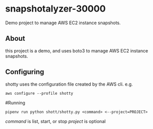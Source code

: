 # snapshotalyzer-30000
Demo project to manage AWS EC2 instance snapshots.

## About

this project is a demo, and uses boto3 to manage AWS EC2 instance snapshots.

## Configuring

shotty uses the configuration file created by the AWS cli. e.g.

`aws configure --profile shotty`

#Running

`pipenv run python shott/shotty.py <command>
<--project=PROJECT>`

*command* is list, start, or stop
*project* is optional
